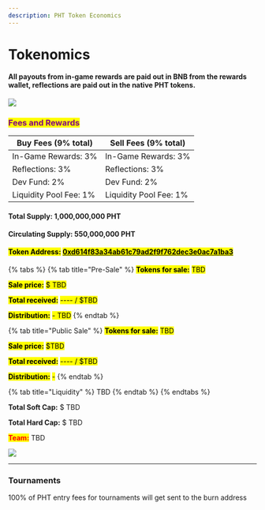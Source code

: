 ```yaml
---
description: PHT Token Economics
---
```


# Tokenomics

#### All payouts from in-game rewards are paid out in BNB from the rewards wallet, reflections are paid out in the native PHT tokens.

![](<../.gitbook/assets/pht\_token\_distribution (1).png>)

### <mark style="color:purple;">Fees and Rewards</mark>

| Buy Fees (9% total)    | Sell Fees (9% total)   |
| ---------------------- | ---------------------- |
| In-Game Rewards: 3%    | In-Game Rewards: 3%    |
| Reflections: 3%        | Reflections: 3%        |
| Dev Fund: 2%           | Dev Fund: 2%           |
| Liquidity Pool Fee: 1% | Liquidity Pool Fee: 1% |

#### Total Supply: 1,000,000,000 PHT

**Circulating Supply: 550,000,000 PHT**

#### <mark style="background-color:yellow;">Token Address:</mark> [<mark style="background-color:yellow;">0xd614f83a34ab61c79ad2f9f762dec3e0ac7a1ba3</mark>](https://bscscan.com/address/0xd614f83a34ab61c79ad2f9f762dec3e0ac7a1ba3)<mark style="background-color:yellow;"></mark>

{% tabs %}
{% tab title="Pre-Sale" %}
<mark style="background-color:yellow;">**Tokens for sale:**</mark> <mark style="background-color:yellow;"></mark><mark style="background-color:yellow;">TBD</mark>

<mark style="background-color:yellow;">**Sale price:**</mark> <mark style="background-color:yellow;"></mark><mark style="background-color:yellow;">$ TBD</mark>

<mark style="background-color:yellow;">**Total received:**</mark> <mark style="background-color:yellow;"></mark><mark style="background-color:yellow;">---- / $TBD</mark>

<mark style="background-color:yellow;">**Distribution:**</mark> <mark style="background-color:yellow;"></mark><mark style="background-color:yellow;">- TBD</mark>
{% endtab %}

{% tab title="Public Sale" %}
<mark style="background-color:yellow;">**Tokens for sale:**</mark> <mark style="background-color:yellow;"></mark><mark style="background-color:yellow;">TBD</mark>

<mark style="background-color:yellow;">**Sale price:**</mark> <mark style="background-color:yellow;"></mark><mark style="background-color:yellow;">$TBD</mark>

<mark style="background-color:yellow;">**Total received:**</mark> <mark style="background-color:yellow;"></mark><mark style="background-color:yellow;">---- / $TBD</mark>

<mark style="background-color:yellow;">**Distribution:**</mark> <mark style="background-color:yellow;"></mark><mark style="background-color:yellow;">-</mark>
{% endtab %}

{% tab title="Liquidity" %}
TBD
{% endtab %}
{% endtabs %}

**Total Soft Cap:** $ TBD

**Total Hard Cap:** $ TBD

<mark style="color:red;">**Team:**</mark> TBD



![](../.gitbook/assets/pht\_funds\_distribution.png)

****

### Tournaments

100% of PHT entry fees for tournaments will get sent to the burn address
